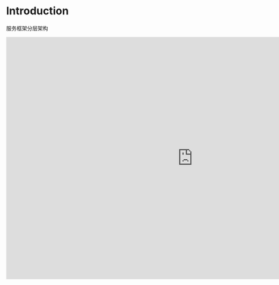 # Introduction


服务框架分层架构

<iframe id="embed_dom" name="embed_dom" frameborder="0" style="display:block; width:1000px; height:650px;" src="https://www.processon.com/embed/639692ff1e08531f419b9baa"></iframe>

